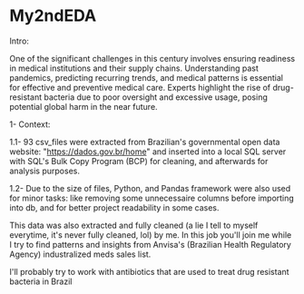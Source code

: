 # My2ndEDA

Intro:

One of the significant challenges in this century involves ensuring readiness in medical institutions and their supply chains.
Understanding past pandemics, predicting recurring trends, and medical patterns is essential for effective and preventive medical care.
Experts highlight the rise of drug-resistant bacteria due to poor oversight and excessive usage, posing potential global harm in the near future.

1- Context: 


1.1-  93 csv_files were extracted from Brazilian's governmental open data website: "https://dados.gov.br/home" and
inserted into a local SQL server with SQL's Bulk Copy Program (BCP) for cleaning, and afterwards for analysis purposes. 


1.2- Due to the size of files, Python, and Pandas framework were also used for minor tasks: like removing some unnecessaire columns before
importing into db, and for better project readability in some cases. 

This data was also extracted and fully cleaned (a lie I tell to myself everytime, it's never fully cleaned, lol) by me. 
In this job you'll join me while I try to find patterns and insights from Anvisa's (Brazilian Health Regulatory Agency) industralized meds sales list. 


I'll probably try to work with antibiotics that are used to treat drug resistant bacteria in Brazil 


